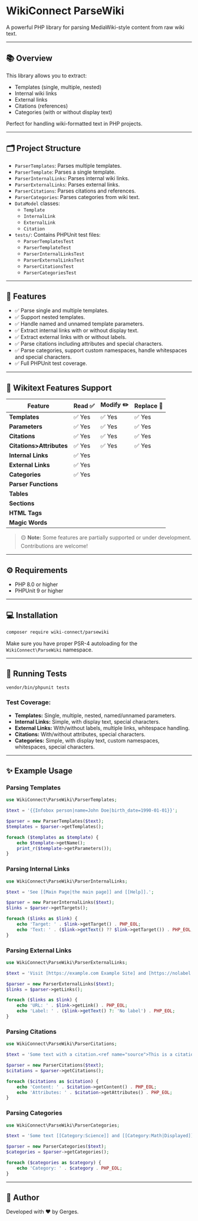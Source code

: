 # WikiConnect ParseWiki

A powerful PHP library for parsing MediaWiki-style content from raw wiki text.

---

## 📚 Overview

This library allows you to extract:
- Templates (single, multiple, nested)
- Internal wiki links
- External links
- Citations (references)
- Categories (with or without display text)

Perfect for handling wiki-formatted text in PHP projects.

---

## 🗂️ Project Structure

- `ParserTemplates`: Parses multiple templates.
- `ParserTemplate`: Parses a single template.
- `ParserInternalLinks`: Parses internal wiki links.
- `ParserExternalLinks`: Parses external links.
- `ParserCitations`: Parses citations and references.
- `ParserCategories`: Parses categories from wiki text.
- `DataModel` classes:
    - `Template`
    - `InternalLink`
    - `ExternalLink`
    - `Citation`
- `tests/`: Contains PHPUnit test files:
    - `ParserTemplatesTest`
    - `ParserTemplateTest`
    - `ParserInternalLinksTest`
    - `ParserExternalLinksTest`
    - `ParserCitationsTest`
    - `ParserCategoriesTest`

---

## 🚀 Features

- ✅ Parse single and multiple templates.
- ✅ Support nested templates.
- ✅ Handle named and unnamed template parameters.
- ✅ Extract internal links with or without display text.
- ✅ Extract external links with or without labels.
- ✅ Parse citations including attributes and special characters.
- ✅ Parse categories, support custom namespaces, handle whitespaces and special characters.
- ✅ Full PHPUnit test coverage.

---
## 🧩 Wikitext Features Support

| Feature                    | Read ✅ | Modify ✏️ | Replace 🔄 |
|---------------------------|--------|-----------|------------|
| **Templates**| ✅ Yes | ✅ Yes    | ✅ Yes     |
| **Parameters**| ✅ Yes | ✅ Yes    | ✅ Yes     |
| **Citations**| ✅ Yes | ✅ Yes    | ✅ Yes     |
| **Citations>Attributes**| ✅ Yes | ✅ Yes    | ✅ Yes     |
| **Internal Links**        | ✅ Yes |     |      |
| **External Links**        | ✅ Yes |     |      |
| **Categories**            | ✅ Yes |      |       |
| **Parser Functions**      |  |   |       |
| **Tables**                |   |      |       |
| **Sections**                |   |      |       |
| **HTML Tags**             |  |  |       |
| **Magic Words**           |   |      |       |

> 🟡 **Note:** Some features are partially supported or under development. Contributions are welcome!

---

## ⚙️ Requirements

- PHP 8.0 or higher
- PHPUnit 9 or higher

---

## 💻 Installation

```bash
composer require wiki-connect/parsewiki
```

Make sure you have proper PSR-4 autoloading for the `WikiConnect\ParseWiki` namespace.

---

## 🧪 Running Tests

```bash
vendor/bin/phpunit tests
```

### Test Coverage:
- **Templates:** Single, multiple, nested, named/unnamed parameters.
- **Internal Links:** Simple, with display text, special characters.
- **External Links:** With/without labels, multiple links, whitespace handling.
- **Citations:** With/without attributes, special characters.
- **Categories:** Simple, with display text, custom namespaces, whitespaces, special characters.

---

## ✨ Example Usage

### Parsing Templates

```php
use WikiConnect\ParseWiki\ParserTemplates;

$text = '{{Infobox person|name=John Doe|birth_date=1990-01-01}}';

$parser = new ParserTemplates($text);
$templates = $parser->getTemplates();

foreach ($templates as $template) {
    echo $template->getName();
    print_r($template->getParameters());
}
```

### Parsing Internal Links

```php
use WikiConnect\ParseWiki\ParserInternalLinks;

$text = 'See [[Main Page|the main page]] and [[Help]].';

$parser = new ParserInternalLinks($text);
$links = $parser->getTargets();

foreach ($links as $link) {
    echo 'Target: ' . $link->getTarget() . PHP_EOL;
    echo 'Text: ' . ($link->getText() ?? $link->getTarget()) . PHP_EOL;
}
```

### Parsing External Links

```php
use WikiConnect\ParseWiki\ParserExternalLinks;

$text = 'Visit [https://example.com Example Site] and [https://nolabel.com].';

$parser = new ParserExternalLinks($text);
$links = $parser->getLinks();

foreach ($links as $link) {
    echo 'URL: ' . $link->getLink() . PHP_EOL;
    echo 'Label: ' . ($link->getText() ?: 'No label') . PHP_EOL;
}
```

### Parsing Citations

```php
use WikiConnect\ParseWiki\ParserCitations;

$text = 'Some text with a citation.<ref name="source">This is a citation</ref>';

$parser = new ParserCitations($text);
$citations = $parser->getCitations();

foreach ($citations as $citation) {
    echo 'Content: ' . $citation->getContent() . PHP_EOL;
    echo 'Attributes: ' . $citation->getAttributes() . PHP_EOL;
}
```

### Parsing Categories

```php
use WikiConnect\ParseWiki\ParserCategories;

$text = 'Some text [[Category:Science]] and [[Category:Math|Displayed]].';

$parser = new ParserCategories($text);
$categories = $parser->getCategories();

foreach ($categories as $category) {
    echo 'Category: ' . $category . PHP_EOL;
}
```

---

## 🙌 Author

Developed with ❤️ by Gerges.
